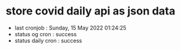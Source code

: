 # store covid daily api as json data

- last cronjob : Sunday, 15 May 2022 01:24:25
- status og cron : success
- status daily cron : success
      
      